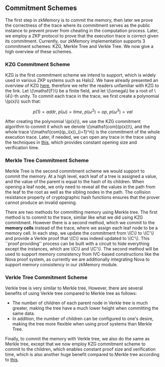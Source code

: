 ## Commitment Schemes

The first step in zkMemory is to commit the memory, then later we prove the correctness of the trace where its commitment serves as the public instance to prevent prover from cheating in the computation process. Later, we employ a ZKP protocol to prove that the execution trace is correct given its commitment. Currently, our zkMemory implementation supports 3 commitment schemes: KZG, Merkle Tree and Verkle Tree. We now give a high overview of these schemes.

### KZG Commitment Scheme

KZG is the first commitment scheme we intend to support, which is widely used in various ZKP systems such as Halo2. We have already presented an overview of KZG [here](./kzg-polynomial-commitment-scheme/chapter.md), therefore we refer the readers unfamiliar with KZG to the link. Let \\(\mathsf{F}\\) be a finite field, and let \\(\omega\\) be a root of \\(4\\)-th unity. To commit each trace in the trace, we first create a polynomial \\(p(x)\\) such that:

$$p(1)=addr,~p(\omega)=time,~p(\omega^2)=op,~p(\omega^3)=val$$

After creating the polynomial \\(p(x)\\), we use the KZG commitment algorithm to commit it which we denote \\(\mathsf{com}(p(x))\\), and the whole trace \\(\mathsf{com}(p_i(x))_{i=1}^n\\) is the commitment of the whole execution trace. Later, if needed, we can open any trace in the trace using the techniques in [this](./https://dankradfeist.de/ethereum/2021/06/18/pcs-multiproofs.html), which provides constant opening size and verification time.

### Merkle Tree Commitment Scheme

Merkle Tree is the second commitment scheme we would support to commit the memory. At a high level, each leaf of a tree is assigned a value, and the value of the parent is equal to the hash of its children. When opening a leaf node, we only need to reveal all the values in the path from the leaf to the root as well as the sibling nodes in the path. The collision resistance property of cryptographic hash functions ensures that the prover cannot produce an invalid opening.

There are two methods for committing memory using Merkle tree. The first method is to commit to the trace, similar like what we did using KZG commitment. However there is a second method, which we commit to the __memory cells__ instead of the trace, where we assign each leaf node to be a memory cell. In each step, we update the commitment from \\(C\\) to \\(C'\\) and provide a Verkle proof that \\(C\\) was indeed updated to \\(C'\\). This ``proof providing'' process can be built with a circuit to hide everything except the instances, which are \\(C\\) and \\(C'\\). The second method will be used to support memory consistency from IVC-based constructions like the Nova proof system, as currently we are additionally integrating Nova to support memory consistency in our zkMemory module.

### Verkle Tree Commitment Scheme

Verkle tree is very similar to Merkle tree, However, there are several benefits of using Verkle tree compared to Merkle tree as follows:

- The number of children of each parent node in Verkle tree is much greater, making the tree have a much lower height when committing the same data.
- In addition, the number of children can be configured to one's desire, making the tree more flexible when using proof systems than Merkle Tree.

Finally, to commit the memory with Verkle tree, we also do the same as Merkle tree, except that we now employ KZG commitment scheme to commit to the children, which enables constant proof size and verification time, which is also another huge benefit compared to Merkle tree according to [this](./https://dankradfeist.de/ethereum/2021/06/18/pcs-multiproofs.html).
